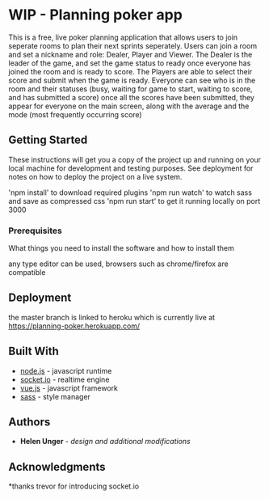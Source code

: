 # WIP - Planning poker app

This is a free, live poker planning application that allows users to join seperate rooms to plan their next sprints seperately. Users can join a room and set a nickname and role: Dealer, Player and Viewer. The Dealer is the leader of the game, and set the game status to ready once everyone has joined the room and is ready to score. The Players are able to select their score and submit when the game is ready. Everyone can see who is in the room and their statuses (busy, waiting for game to start, waiting to score, and has submitted a score) once all the scores have been submitted, they appear for everyone on the main screen, along with the average and the mode (most frequently occurring score)

## Getting Started

These instructions will get you a copy of the project up and running on your local machine for development and testing purposes. See deployment for notes on how to deploy the project on a live system.

'npm install' to download required plugins
'npm run watch' to watch sass and save as compressed css
'npm run start' to get it running locally on port 3000

### Prerequisites

What things you need to install the software and how to install them

any type editor can be used, browsers such as chrome/firefox are compatible

## Deployment

the master branch is linked to heroku which is currently live at https://planning-poker.herokuapp.com/

## Built With

* [node.js](https://nodejs.org/en/docs/) - javascript runtime
* [socket.io](https://socket.io/) - realtime engine
* [vue.js](https://vuejs.org/) - javascript framework
* [sass](https://sass-lang.com/documentation/file.SASS_REFERENCE.html) - style manager

## Authors

* **Helen Unger** - *design and additional modifications*

## Acknowledgments

*thanks trevor for introducing socket.io
